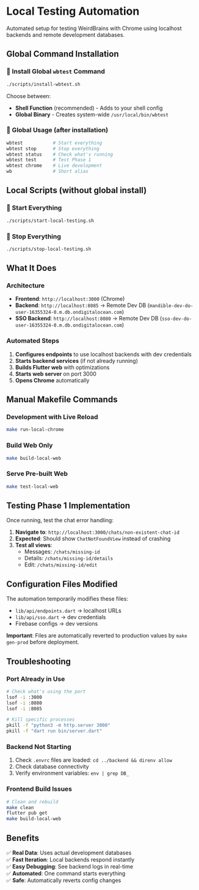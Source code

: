 # Local Testing Automation

Automated setup for testing WeirdBrains with Chrome using localhost backends and remote development databases.

## Global Command Installation

### 🔧 Install Global `wbtest` Command
```bash
./scripts/install-wbtest.sh
```

Choose between:
- **Shell Function** (recommended) - Adds to your shell config
- **Global Binary** - Creates system-wide `/usr/local/bin/wbtest`

### 🚀 Global Usage (after installation)
```bash
wbtest           # Start everything
wbtest stop      # Stop everything
wbtest status    # Check what's running
wbtest test      # Test Phase 1
wbtest chrome    # Live development
wb               # Short alias
```

## Local Scripts (without global install)

### 🚀 Start Everything
```bash
./scripts/start-local-testing.sh
```

### 🛑 Stop Everything
```bash
./scripts/stop-local-testing.sh
```

## What It Does

### Architecture
- **Frontend**: `http://localhost:3000` (Chrome)
- **Backend**: `http://localhost:8085` → Remote Dev DB (`mandible-dev-do-user-16355324-0.m.db.ondigitalocean.com`)
- **SSO Backend**: `http://localhost:8080` → Remote Dev DB (`sso-dev-do-user-16355324-0.m.db.ondigitalocean.com`)

### Automated Steps
1. **Configures endpoints** to use localhost backends with dev credentials
2. **Starts backend services** (if not already running)
3. **Builds Flutter web** with optimizations
4. **Starts web server** on port 3000
5. **Opens Chrome** automatically

## Manual Makefile Commands

### Development with Live Reload
```bash
make run-local-chrome
```

### Build Web Only
```bash
make build-local-web
```

### Serve Pre-built Web
```bash
make test-local-web
```

## Testing Phase 1 Implementation

Once running, test the chat error handling:

1. **Navigate to**: `http://localhost:3000/chats/non-existent-chat-id`
2. **Expected**: Should show `ChatNotFoundView` instead of crashing
3. **Test all views**:
   - Messages: `/chats/missing-id`
   - Details: `/chats/missing-id/details`
   - Edit: `/chats/missing-id/edit`

## Configuration Files Modified

The automation temporarily modifies these files:
- `lib/api/endpoints.dart` → localhost URLs
- `lib/api/sso.dart` → dev credentials
- Firebase configs → dev versions

**Important**: Files are automatically reverted to production values by `make gen-prod` before deployment.

## Troubleshooting

### Port Already in Use
```bash
# Check what's using the port
lsof -i :3000
lsof -i :8080  
lsof -i :8085

# Kill specific processes
pkill -f "python3 -m http.server 3000"
pkill -f "dart run bin/server.dart"
```

### Backend Not Starting
1. Check `.envrc` files are loaded: `cd ../backend && direnv allow`
2. Check database connectivity
3. Verify environment variables: `env | grep DB_`

### Frontend Build Issues
```bash
# Clean and rebuild
make clean
flutter pub get
make build-local-web
```

## Benefits

✅ **Real Data**: Uses actual development databases  
✅ **Fast Iteration**: Local backends respond instantly  
✅ **Easy Debugging**: See backend logs in real-time  
✅ **Automated**: One command starts everything  
✅ **Safe**: Automatically reverts config changes
